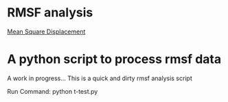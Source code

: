 # RMSF analysis
[Mean Square Displacement](https://en.wikipedia.org/wiki/Mean_squared_displacement)

# A python script to process rmsf data
A work in progress... This is a quick and dirty rmsf analysis script

Run Command:
python t-test.py
